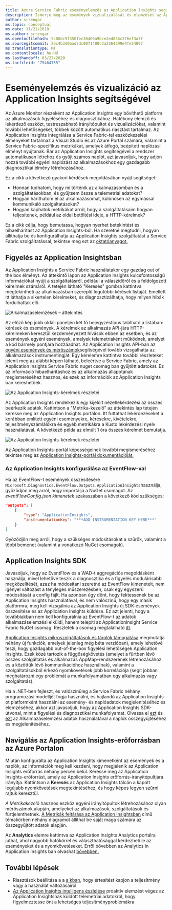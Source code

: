```yaml
---
title: Azure Service Fabric eseményelemzés az Application Insights segítségével
description: Ismerje meg az események vizualizálását és elemzését az Application Insights használatával az Azure Service Fabric-fürtök figyeléséhez és diagnosztikájához.
author: srrengar
ms.topic: conceptual
ms.date: 11/21/2018
ms.author: srrengar
ms.openlocfilehash: 5c80dc9f350fec30469a9bce2ed836c276ef3a7f
ms.sourcegitcommit: 2ec4b3d0bad7dc0071400c2a2264399e4fe34897
ms.translationtype: MT
ms.contentlocale: hu-HU
ms.lasthandoff: 03/27/2020
ms.locfileid: "75464755"
---
```

# <a name="event-analysis-and-visualization-with-application-insights"></a>Eseményelemzés és vizualizáció az Application Insights segítségével

Az Azure Monitor részeként az Application Insights egy bővíthető platform az alkalmazások figyeléséhez és diagnosztikához. Hatékony elemző és lekérdező eszközt, testreszabható irányítópultot és vizualizációkat, valamint további lehetőségeket, többek között automatikus riasztást tartalmaz. Az Application Insights integrálása a Service Fabric-tel eszközkezelési élményeket tartalmaz a Visual Studio és az Azure Portal számára, valamint a Service Fabric-specifikus metrikákat, amelyek átfogó, beépített naplózási élményt nyújtanak. Bár az Application Insights segítségével a rendszer automatikusan létrehoz és gyűjt számos naplót, azt javasoljuk, hogy adjon hozzá további egyéni naplózást az alkalmazásokhoz egy gazdagabb diagnosztikai élmény létrehozásához.

Ez a cikk a következő gyakori kérdések megoldásában nyújt segítséget:

* Honnan tudhatom, hogy mi történik az alkalmazásomban és a szolgáltatásokban, és gyűjtsem össze a telemetriai adatokat?
* Hogyan háríthatom el az alkalmazásomat, különösen az egymással kommunikáló szolgáltatásokat?
* Hogyan kaphatok metrikákat arról, hogy a szolgáltatásaim hogyan teljesítenek, például az oldal betöltési ideje, a HTTP-kérelmek?

Ez a cikk célja, hogy bemutassa, hogyan nyerhet betekintést és hibaelhárítást az Application Insights-ból. Ha szeretné megtudni, hogyan állíthatja be és konfigurálhatja az Application Insights szolgáltatást a Service Fabric szolgáltatással, tekintse meg ezt az [oktatóanyagot.](service-fabric-tutorial-monitoring-aspnet.md)

## <a name="monitoring-in-application-insights"></a>Figyelés az Application Insightsban

Az Application Insights a Service Fabric használatakor egy gazdag out of the box élményt. Az áttekintő lapon az Application Insights kulcsfontosságú információkat nyújt a szolgáltatásról, például a válaszidőről és a feldolgozott kérelmek számáról. A tetején látható "Keresés" gombra kattintva megtekintheti az alkalmazásban szereplő legutóbbi kérések listáját. Emellett itt láthatja a sikertelen kérelmeket, és diagnosztizálhatja, hogy milyen hibák fordulhattak elő.

![Alkalmazáselemzések – áttekintés](media/service-fabric-diagnostics-event-analysis-appinsights/ai-overview.png)

Az előző kép jobb oldali paneljén két fő bejegyzéstípus található a listában: kérések és események. A kérelmek az alkalmazás API-jára HTTP-kérelmeken keresztül kezdeményezett hívások ebben az esetben, és az események egyéni események, amelyek telemetriaként működnek, amelyet a kód bármely pontjára hozzáadhat. Az Application Insights API-ban az [egyéni események és mérőszámok](../azure-monitor/app/api-custom-events-metrics.md)segítségével tovább vizsgálhatja az alkalmazások instrumentingját. Egy kérelemre kattintva további részleteket jelenít meg az alábbi képen látható, beleértve a Service Fabric, amely az Application Insights Service Fabric nuget csomag ban gyűjtött adatokat. Ez az információ hibaelhárításhoz és az alkalmazás állapotának megismeréséhez hasznos, és ezek az információk az Application Insights ban kereshetőek.

![Az Application Insights-kérelmek részletei](media/service-fabric-diagnostics-event-analysis-appinsights/ai-request-details.png)

Az Application Insights rendelkezik egy kijelölt nézetlekérdezési az összes beérkezik adatok. Kattintson a "Metrika-kezelő" az áttekintés lap tetején keresse meg az Application Insights portálon. Itt futtathat lekérdezéseket a korábban említett egyéni eseményekre, kérésekre, kivételekre, teljesítményszámlálókra és egyéb metrikákra a Kusto lekérdezési nyelv használatával. A következő példa az elmúlt 1 óra összes kérelmét bemutatja.

![Az Application Insights-kérelmek részletei](media/service-fabric-diagnostics-event-analysis-appinsights/ai-metrics-explorer.png)

Az Application Insights-portál képességeinek további megismeréséhez tekintse meg az [Application Insights-portál dokumentációját.](../azure-monitor/app/app-insights-dashboards.md)

### <a name="configuring-application-insights-with-eventflow"></a>Az Application Insights konfigurálása az EventFlow-val

Ha az EventFlow-t események összesítésére `Microsoft.Diagnostics.EventFlow.Outputs.ApplicationInsights`használja, győződjön meg arról, hogy importálja a NuGet csomagot. Az *eventFlowConfig.json* *kimenetek* szakaszában a következő kód szükséges:

```json
"outputs": [
    {
        "type": "ApplicationInsights",
        "instrumentationKey": "***ADD INSTRUMENTATION KEY HERE***"
    }
]
```

Győződjön meg arról, hogy a szükséges módosításokat a szűrők, valamint a többi bemenet (valamint a vonatkozó NuGet csomagok).

## <a name="application-insights-sdk"></a>Application Insights SDK

Javasoljuk, hogy az EventFlow és a WAD-t aggregációs megoldásként használja, mivel lehetővé teszik a diagnosztika és a figyelés modulárisabb megközelítését, azaz ha módosítani szeretné az EventFlow kimeneteit, nem igényel változást a tényleges műszerezésben, csak egy egyszerű módosítását a config fájlt. Ha azonban úgy dönt, hogy fektessenek be az Application Insights használatával, és nem valószínű, hogy egy másik platformra, meg kell vizsgálnia az Application Insights új SDK-események összesítése és az Application Insights küldése. Ez azt jelenti, hogy a továbbiakban nem kell konfigurálnia az EventFlow-t az adatok alkalmazáselemzési elküldi, hanem telepíti az ApplicationInsight Service Fabric NuGet csomag. Részletek a csomag megtalálható [itt](https://github.com/Microsoft/ApplicationInsights-ServiceFabric).

[Application Insights mikroszolgáltatások és tárolók támogatása](https://azure.microsoft.com/blog/app-insights-microservices/) megmutatja néhány új funkciók, amelyek jelenleg még béta verzióban), amely lehetővé teszi, hogy gazdagabb out-of-the-box figyelési lehetőségek Application Insights. Ezek közé tartozik a függőségkövetés (amelyet a fürtben lévő összes szolgáltatás és alkalmazás AppMap-rendszerének létrehozásához és a közöttük lévő kommunikációhoz használnak), valamint a szolgáltatásokból érkező nyomkövetések jobb korrelációja (segít jobban meghatározni egy problémát a munkafolyamatban egy alkalmazás vagy szolgáltatás).

Ha a .NET-ben fejleszt, és valószínűleg a Service Fabric néhány programozási modelljét fogja használni, és hajlandó az Application Insights-ot platformként használni az esemény- és naplóadatok megjelenítéséhez és elemzéséhez, akkor azt javasoljuk, hogy az Application Insights SDK-útvonal, mint a figyelési és diagnosztikai munkafolyamat. Olvassa el [ezt](../azure-monitor/app/asp-net-more.md) és [ezt](../azure-monitor/app/asp-net-trace-logs.md) az Alkalmazáselemzési adatok használatával a naplók összegyűjtéséhez és megjelenítéséhez.

## <a name="navigating-the-application-insights-resource-in-azure-portal"></a>Navigálás az Application Insights-erőforrásban az Azure Portalon

Miután konfigurálta az Application Insights kimenetként az események és a naplók, az információk meg kell kezdeni, hogy megjelenik az Application Insights erőforrás néhány percen belül. Keresse meg az Application Insights-erőforrást, amely az Application Insights erőforrás-irányítópultjára irányítja. Kattintson a **Keresés** az Application Insights tálcán a kapott legújabb nyomkövetések megtekintéséhez, és hogy képes legyen szűrni rajtuk keresztül.

*A Metrikakezelő* hasznos eszköz egyéni irányítópultok létrehozásához olyan mérőszámok alapján, amelyeket az alkalmazások, szolgáltatások és fürtjelenthetnek. [A Metrikák feltárása az Application Insightsban](../azure-monitor/app/metrics-explorer.md) című témakörben néhány diagramot állíthat be saját maga számára az összegyűjtött adatok alapján.

Az **Analytics** elemre kattintva az Application Insights Analytics portálra juthat, ahol nagyobb hatókörrel és választhatósággal kérdezheti le az eseményeket és a nyomkövetéseket. Erről bővebben az Analytics in Application Insights ban olvashat [bővebben.](../azure-monitor/app/analytics.md)

## <a name="next-steps"></a>További lépések

* Riasztások beállítása a a [a kban,](../azure-monitor/app/alerts.md) hogy értesítést kapjon a teljesítmény vagy a használat változásairól
* [Az Application Insights intelligens észlelése](../azure-monitor/app/proactive-diagnostics.md) proaktív elemzést végez az Application Insightsnak küldött telemetriai adatokról, hogy figyelmeztesse önt a lehetséges teljesítményproblémákra
